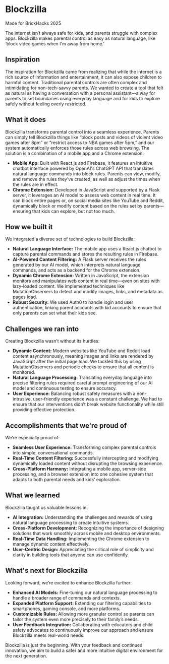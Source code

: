 # Blockzilla

Made for BrickHacks 2025

The internet isn’t always safe for kids, and parents struggle with complex apps. Blockzilla makes parental control as easy as natural language, like ‘block video games when I'm away from home.’

## Inspiration

The inspiration for Blockzilla came from realizing that while the internet is a rich source of information and entertainment, it can also expose children to harmful content. Traditional parental controls are often complex and intimidating for non-tech-savvy parents. We wanted to create a tool that felt as natural as having a conversation with a personal assistant—a way for parents to set boundaries using everyday language and for kids to explore safely without feeling overly restricted.

## What it does

Blockzilla transforms parental control into a seamless experience. Parents can simply tell Blockzilla things like “block posts and videos of violent video games after 8pm” or “restrict access to NBA games after 5pm,” and our system automatically enforces those rules across web browsing. The solution is a combination of a mobile app and a Chrome extension:
- **Mobile App:** Built with React.js and Firebase, it features an intuitive chatbot interface powered by OpenAI's ChatGPT API that translates natural language commands into block rules. Parents can view, modify, and remove the rules they’ve created, as well as adjust the times when the rules are in effect.
- **Chrome Extension:** Developed in JavaScript and supported by a Flask server, it leverages an AI model to assess web content in real time. It can block entire pages or, on social media sites like YouTube and Reddit, dynamically block or modify content based on the rules set by parents—ensuring that kids can explore, but not too much.

## How we built it

We integrated a diverse set of technologies to build Blockzilla:
- **Natural Language Interface:** The mobile app uses a React.js chatbot to capture parental commands and stores the resulting rules in Firebase.
- **AI-Powered Content Filtering:** A Flask server receives the rules generated by our AI model, which interprets natural language commands, and acts as a backend for the Chrome extension.
- **Dynamic Chrome Extension:** Written in JavaScript, the extension monitors and manipulates web content in real time—even on sites with lazy-loaded content. We implemented techniques like MutationObservers to detect and modify images, links, and metadata as pages load.
- **Robust Security:** We used Auth0 to handle login and user authentication, linking parent accounts with kid accounts to ensure that only parents can set what their kids see.

## Challenges we ran into

Creating Blockzilla wasn’t without its hurdles:
- **Dynamic Content:** Modern websites like YouTube and Reddit load content asynchronously, meaning images and links are rendered by JavaScript after the initial page load. We tackled this by using MutationObservers and periodic checks to ensure that all content is monitored.
- **Natural Language Processing:** Translating everyday language into precise filtering rules required careful prompt engineering of our AI model and continuous testing to ensure accuracy.
- **User Experience:** Balancing robust safety measures with a non-intrusive, user-friendly experience was a constant challenge. We had to ensure that our interventions didn’t break website functionality while still providing effective protection.

## Accomplishments that we're proud of

We’re especially proud of:
- **Seamless User Experience:** Transforming complex parental controls into simple, conversational commands.
- **Real-Time Content Filtering:** Successfully intercepting and modifying dynamically loaded content without disrupting the browsing experience.
- **Cross-Platform Harmony:** Integrating a mobile app, server-side processing, and a browser extension into one cohesive system that adapts to both parental needs and kids’ exploration.

## What we learned

Blockzilla taught us valuable lessons in:
- **AI Integration:** Understanding the challenges and rewards of using natural language processing to create intuitive systems.
- **Cross-Platform Development:** Recognizing the importance of designing solutions that work smoothly across mobile and desktop environments.
- **Real-Time Data Handling:** Implementing the Chrome extension to manage dynamic content effectively.
- **User-Centric Design:** Appreciating the critical role of simplicity and clarity in building tools that anyone can use confidently.

## What's next for Blockzilla

Looking forward, we’re excited to enhance Blockzilla further:
- **Enhanced AI Models:** Fine-tuning our natural language processing to handle a broader range of commands and contexts.
- **Expanded Platform Support:** Extending our filtering capabilities to smartphones, gaming console, and more platforms. 
- **Customizable Rules:** Allowing more granular control so parents can tailor the system even more precisely to their family’s needs.
- **User Feedback Integration:** Collaborating with educators and child safety advocates to continuously improve our approach and ensure Blockzilla meets real-world needs.

Blockzilla is just the beginning. With your feedback and continued innovation, we aim to build a safer and more intuitive digital environment for the next generation.
